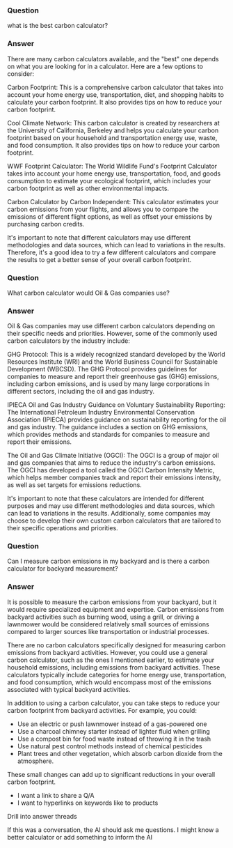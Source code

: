 ### Question

what is the best carbon calculator?

### Answer

There are many carbon calculators available, and the "best" one depends on what you are looking for in a calculator. Here are a few options to consider:

Carbon Footprint: This is a comprehensive carbon calculator that takes into account your home energy use, transportation, diet, and shopping habits to calculate your carbon footprint. It also provides tips on how to reduce your carbon footprint.

Cool Climate Network: This carbon calculator is created by researchers at the University of California, Berkeley and helps you calculate your carbon footprint based on your household and transportation energy use, waste, and food consumption. It also provides tips on how to reduce your carbon footprint.

WWF Footprint Calculator: The World Wildlife Fund's Footprint Calculator takes into account your home energy use, transportation, food, and goods consumption to estimate your ecological footprint, which includes your carbon footprint as well as other environmental impacts.

Carbon Calculator by Carbon Independent: This calculator estimates your carbon emissions from your flights, and allows you to compare the emissions of different flight options, as well as offset your emissions by purchasing carbon credits.

It's important to note that different calculators may use different methodologies and data sources, which can lead to variations in the results. Therefore, it's a good idea to try a few different calculators and compare the results to get a better sense of your overall carbon footprint.

### Question

What carbon calculator would Oil & Gas companies use?

### Answer

Oil & Gas companies may use different carbon calculators depending on their specific needs and priorities. However, some of the commonly used carbon calculators by the industry include:

GHG Protocol: This is a widely recognized standard developed by the World Resources Institute (WRI) and the World Business Council for Sustainable Development (WBCSD). The GHG Protocol provides guidelines for companies to measure and report their greenhouse gas (GHG) emissions, including carbon emissions, and is used by many large corporations in different sectors, including the oil and gas industry.

IPIECA Oil and Gas Industry Guidance on Voluntary Sustainability Reporting: The International Petroleum Industry Environmental Conservation Association (IPIECA) provides guidance on sustainability reporting for the oil and gas industry. The guidance includes a section on GHG emissions, which provides methods and standards for companies to measure and report their emissions.

The Oil and Gas Climate Initiative (OGCI): The OGCI is a group of major oil and gas companies that aims to reduce the industry's carbon emissions. The OGCI has developed a tool called the OGCI Carbon Intensity Metric, which helps member companies track and report their emissions intensity, as well as set targets for emissions reductions.

It's important to note that these calculators are intended for different purposes and may use different methodologies and data sources, which can lead to variations in the results. Additionally, some companies may choose to develop their own custom carbon calculators that are tailored to their specific operations and priorities.

### Question

Can I measure carbon emissions in my backyard and is there a carbon calculator for backyard measurement?

### Answer

It is possible to measure the carbon emissions from your backyard, but it would require specialized equipment and expertise. Carbon emissions from backyard activities such as burning wood, using a grill, or driving a lawnmower would be considered relatively small sources of emissions compared to larger sources like transportation or industrial processes.

There are no carbon calculators specifically designed for measuring carbon emissions from backyard activities. However, you could use a general carbon calculator, such as the ones I mentioned earlier, to estimate your household emissions, including emissions from backyard activities. These calculators typically include categories for home energy use, transportation, and food consumption, which would encompass most of the emissions associated with typical backyard activities.

In addition to using a carbon calculator, you can take steps to reduce your carbon footprint from backyard activities. For example, you could:

- Use an electric or push lawnmower instead of a gas-powered one
- Use a charcoal chimney starter instead of lighter fluid when grilling
- Use a compost bin for food waste instead of throwing it in the trash
- Use natural pest control methods instead of chemical pesticides
- Plant trees and other vegetation, which absorb carbon dioxide from the atmosphere.

These small changes can add up to significant reductions in your overall carbon footprint.

- I want a link to share a Q/A
- I want to hyperlinks on keywords like to products

Drill into answer threads

If this was a conversation, the AI should ask me questions. I might know a better calculator or add something to inform the AI

